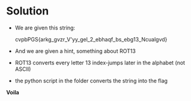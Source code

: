# Solution

- We are given this string:

    cvpbPGS{arkg_gvzr_V'yy_gel_2_ebhaqf_bs_ebg13_Ncualgvd}

- And we are given a hint, something about ROT13
- ROT13 converts every letter 13 index-jumps later in the alphabet (not ASCII)
- the python script in the folder converts the string into the flag

**Voila**
